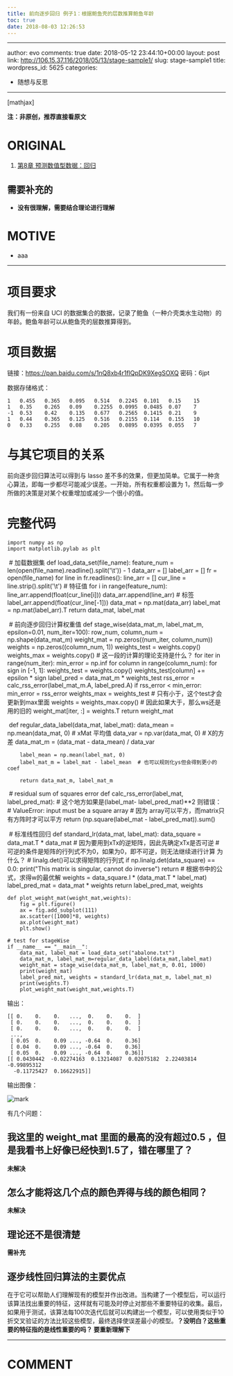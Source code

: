 ```yaml
---
title: 前向逐步回归 例子1：根据鲍鱼壳的层数推算鲍鱼年龄
toc: true
date: 2018-08-03 12:26:53
---
```

---
author: evo
comments: true
date: 2018-05-12 23:44:10+00:00
layout: post
link: http://106.15.37.116/2018/05/13/stage-sample1/
slug: stage-sample1
title:
wordpress_id: 5625
categories:
- 随想与反思
---

<!-- more -->

[mathjax]

**注：非原创，推荐直接看原文**


# ORIGINAL






  1. [第8章 预测数值型数据：回归](http://ml.apachecn.org/mlia/regress/)




## 需要补充的






  * **没有很理解，需要结合理论进行理解**




# MOTIVE






  * aaa





* * *





# 项目要求


我们有一份来自 UCI 的数据集合的数据，记录了鲍鱼（一种介壳类水生动物）的年龄。鲍鱼年龄可以从鲍鱼壳的层数推算得到。


# 项目数据


链接：https://pan.baidu.com/s/1nQ8xb4r1flQpDK9XegSOXQ 密码：6jpt

数据存储格式：


    1   0.455   0.365   0.095   0.514   0.2245  0.101   0.15    15
    1   0.35    0.265   0.09    0.2255  0.0995  0.0485  0.07    7
    -1  0.53    0.42    0.135   0.677   0.2565  0.1415  0.21    9
    1   0.44    0.365   0.125   0.516   0.2155  0.114   0.155   10
    0   0.33    0.255   0.08    0.205   0.0895  0.0395  0.055   7




# 与其它项目的关系


前向逐步回归算法可以得到与 lasso 差不多的效果，但更加简单。它属于一种贪心算法，即每一步都尽可能减少误差。一开始，所有权重都设置为 1，然后每一步所做的决策是对某个权重增加或减少一个很小的值。


# 完整代码




    import numpy as np
    import matplotlib.pylab as plt


​
    # 加载数据集
    def load_data_set(file_name):
        feature_num = len(open(file_name).readline().split('\t')) - 1
        data_arr = []
        label_arr = []
        fr = open(file_name)
        for line in fr.readlines():
            line_arr = []
            cur_line = line.strip().split('\t')
            # 特征值
            for i in range(feature_num):
                line_arr.append(float(cur_line[i]))
            data_arr.append(line_arr)
            # 标签
            label_arr.append(float(cur_line[-1]))
        data_mat = np.mat(data_arr)
        label_mat = np.mat(label_arr).T
        return data_mat, label_mat


​
    # 前向逐步回归计算权重值
    def stage_wise(data_mat_m, label_mat_m, epsilon=0.01, num_iter=100):
        row_num, column_num = np.shape(data_mat_m)
        weight_mat = np.zeros((num_iter, column_num))
        weights = np.zeros((column_num, 1))
        weights_test = weights.copy()
        weights_max = weights.copy()
        # 这一段的计算的理论支持是什么？
        for iter in range(num_iter):
            min_error = np.inf
            for column in range(column_num):
                for sign in [-1, 1]:
                    weights_test = weights.copy()
                    weights_test[column] += epsilon * sign
                    label_pred = data_mat_m * weights_test
                    rss_error = calc_rss_error(label_mat_m.A, label_pred.A)
                    if rss_error < min_error:
                        min_error = rss_error
                        weights_max = weights_test  # 只有小于，这个test才会更新到max里面
            weights = weights_max.copy()  # 因此如果大于，那么ws还是用的旧的
            weight_mat[iter, :] = weights.T
        return weight_mat


​
    def regular_data_label(data_mat, label_mat):
        data_mean = np.mean(data_mat, 0)  # xMat 平均值
        data_var = np.var(data_mat, 0)  # X的方差
        data_mat_m = (data_mat - data_mean) / data_var

        label_mean = np.mean(label_mat, 0)
        label_mat_m = label_mat - label_mean  # 也可以规则化ys但会得到更小的coef

        return data_mat_m, label_mat_m


​
    # residual sum of squares error
    def calc_rss_error(label_mat, label_pred_mat):
        # 这个地方如果是(label_mat- label_pred_mat)**2 则错误：
        # ValueError: input must be a square array
        # 因为 array可以平方，而matrix只有方阵时才可以平方
        return (np.square(label_mat - label_pred_mat)).sum()


​
    # 标准线性回归
    def standard_lr(data_mat, label_mat):
        data_square = data_mat.T * data_mat
        # 因为要用到xTx的逆矩阵，因此先确定xTx是否可逆
        # 可逆的条件是矩阵的行列式不为0，如果为0，即不可逆，则无法继续进行计算 为什么？
        # linalg.det()可以求得矩阵的行列式
        if np.linalg.det(data_square) == 0.0:
            print("This matrix is singular, cannot do inverse")
            return
        # 根据书中的公式，求得w的最优解
        weights = data_square.I * (data_mat.T * label_mat)
        label_pred_mat = data_mat * weights
        return label_pred_mat, weights

    def plot_weight_mat(weight_mat,weights):
        fig = plt.figure()
        ax = fig.add_subplot(111)
        ax.scatter([1000]*8, weights)
        ax.plot(weight_mat)
        plt.show()

    # test for stageWise
    if __name__ == "__main__":
        data_mat, label_mat = load_data_set("abalone.txt")
        data_mat_m, label_mat_m=regular_data_label(data_mat,label_mat)
        weight_mat = stage_wise(data_mat_m, label_mat_m, 0.01, 1000)
        print(weight_mat)
        label_pred_mat, weights = standard_lr(data_mat_m, label_mat_m)
        print(weights.T)
        plot_weight_mat(weight_mat,weights.T)


输出：


    [[ 0.    0.    0.   ...,  0.    0.    0.  ]
     [ 0.    0.    0.   ...,  0.    0.    0.  ]
     [ 0.    0.    0.   ...,  0.    0.    0.  ]
     ...,
     [ 0.05  0.    0.09 ..., -0.64  0.    0.36]
     [ 0.04  0.    0.09 ..., -0.64  0.    0.36]
     [ 0.05  0.    0.09 ..., -0.64  0.    0.36]]
    [[ 0.0430442  -0.02274163  0.13214087  0.02075182  2.22403814 -0.99895312
      -0.11725427  0.16622915]]


输出图像：


![mark](http://pacdb2bfr.bkt.clouddn.com/blog/image/180727/d37e58BIGL.png?imageslim)

有几个问题：


## 我这里的 weight_mat 里面的最高的没有超过0.5 ，但是我看书上好像已经快到1.5了，错在哪里了？


**未解决**


## 怎么才能将这几个点的颜色弄得与线的颜色相同？


**未解决**


## 理论还不是很清楚


**需补充**


## 逐步线性回归算法的主要优点


在于它可以帮助人们理解现有的模型并作出改进。当构建了一个模型后，可以运行该算法找出重要的特征，这样就有可能及时停止对那些不重要特征的收集。最后，如果用于测试，该算法每100次迭代后就可以构建出一个模型，可以使用类似于10折交叉验证的方法比较这些模型，最终选择使误差最小的模型。**？没明白？这些重要的特征指的是线性重要的吗？ 要重新理解下**











* * *





# COMMENT
